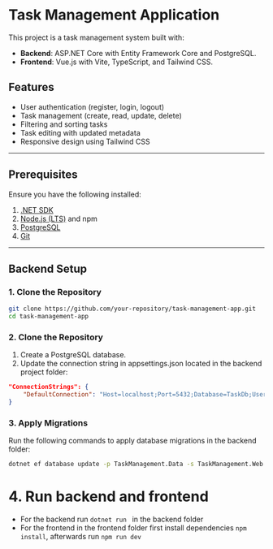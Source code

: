 # Task Management Application

This project is a task management system built with:

- **Backend**: ASP.NET Core with Entity Framework Core and PostgreSQL.
- **Frontend**: Vue.js with Vite, TypeScript, and Tailwind CSS.

## Features
- User authentication (register, login, logout)
- Task management (create, read, update, delete)
- Filtering and sorting tasks
- Task editing with updated metadata
- Responsive design using Tailwind CSS

---

## Prerequisites
Ensure you have the following installed:

1. [.NET SDK](https://dotnet.microsoft.com/download/dotnet)
2. [Node.js (LTS)](https://nodejs.org/) and npm
3. [PostgreSQL](https://www.postgresql.org/download/)
4. [Git](https://git-scm.com/)

---

## Backend Setup

### 1. Clone the Repository
```bash
git clone https://github.com/your-repository/task-management-app.git
cd task-management-app 
```

### 2. Clone the Repository

1. Create a PostgreSQL database.
2. Update the connection string in appsettings.json located in the backend project folder:


```json
"ConnectionStrings": {
    "DefaultConnection": "Host=localhost;Port=5432;Database=TaskDb;Username=yourusername;Password=yourpassword"
}
```
### 3. Apply Migrations

Run the following commands to apply database migrations in the backend folder:


```bash
dotnet ef database update -p TaskManagement.Data -s TaskManagement.Web
```

# 4. Run backend and frontend
- For the backend run `dotnet run ` in the backend folder
- For the frontend in the frontend folder first install dependencies `npm install`, afterwards run `npm run dev`



